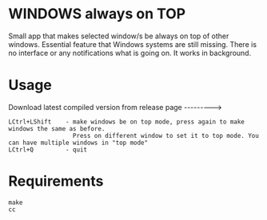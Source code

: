 # WINDOWS always on TOP
Small app that makes selected window/s be always on top of other windows. Essential feature that Windows systems are still missing.
There is no interface or any notifications what is going on. It works in background.

# Usage
Download latest compiled version from release page --------->

    LCtrl+LShift    - make windows be on top mode, press again to make windows the same as before. 
                      Press on different window to set it to top mode. You can have multiple windows in "top mode"
    LCtrl+Q         - quit

# Requirements
    make
    cc
